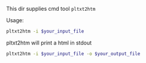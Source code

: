 This dir supplies cmd tool `pltxt2htm`

Usage:
```sh
pltxt2htm -i $your_input_file
```
pltxt2htm will print a html in stdout

```sh
pltxt2htm -i $your_input_file -o $your_output_file
```

